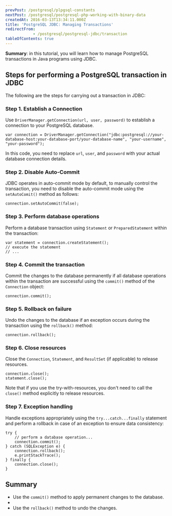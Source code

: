 ```yaml
---
prevPost: /postgresql/plpgsql-constants
nextPost: /postgresql/postgresql-php-working-with-binary-data
createdAt: 2016-03-13T13:34:11.000Z
title: 'PostgreSQL JDBC: Managing Transactions'
redirectFrom: 
            - /postgresql/postgresql-jdbc/transaction
tableOfContents: true
---
```



**Summary**: in this tutorial, you will learn how to manage PostgreSQL transactions in Java programs using JDBC.

## Steps for performing a PostgreSQL transaction in JDBC

The following are the steps for carrying out a transaction in JDBC:

### Step 1. Establish a Connection

Use `DriverManager.getConnection(url, user, password)` to establish a connection to your PostgreSQL database.

```
var connection = DriverManager.getConnection("jdbc:postgresql://your-database-host:your-database-port/your-database-name", "your-username", "your-password");
```

In this code, you need to replace `url`, `user`, and `password` with your actual database connection details.

### Step 2. Disable Auto-Commit

JDBC operates in auto-commit mode by default, to manually control the transaction, you need to disable the auto-commit mode using the `setAutoComit()` method as follows:

```
connection.setAutoCommit(false);
```

### Step 3. Perform database operations

Perform a database transaction using `Statement` or `PreparedStatement` within the transaction:

```
var statement = connection.createStatement();
// execute the statement
// ...
```

### Step 4. Commit the transaction

Commit the changes to the database permanently if all database operations within the transaction are successful using the `commit()` method of the `Connection` object:

```
connection.commit();
```

### Step 5. Rollback on failure

Undo the changes to the database if an exception occurs during the transaction using the `rollback()` method:

```
connection.rollback();
```

### Step 6. Close resources

Close the `Connection`, `Statement`, and `ResultSet` (if applicable) to release resources.

```
connection.close();
statement.close();
```

Note that if you use the try-with-resources, you don't need to call the `close()` method explicitly to release resources.

### Step 7. Exception handling

Handle exceptions appropriately using the `try...catch...finally` statement and perform a rollback in case of an exception to ensure data consistency:

```
try {
    // perform a database operation...
    connection.commit();
} catch (SQLException e) {
    connection.rollback();
    e.printStackTrace();
} finally {
    connection.close();
}
```

## Summary

- Use the `commit()` method to apply permanent changes to the database.
-
- Use the `rollback()` method to undo the changes.

